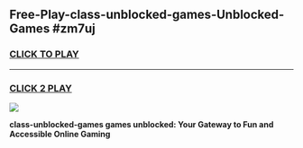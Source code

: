 
## Free-Play-class-unblocked-games-Unblocked-Games #zm7uj
<h3>
<a href="https://news.freeplayer.one?title=class-unblocked-games&ref=8M">CLICK TO PLAY</a></h3>
<hr>

<h3>
<a href="https://news.freeplayer.one?title=class-unblocked-games&ref=8M">CLICK 2 PLAY</a>
  
</h3>

<a href="https://news.freeplayer.one?title=class-unblocked-games&ref=8M"><img src="https://clearcache.store/games.png"></a>


**class-unblocked-games games unblocked: Your Gateway to Fun and Accessible Online Gaming**
